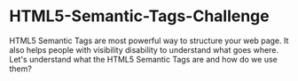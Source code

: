 # HTML5-Semantic-Tags-Challenge
HTML5 Semantic Tags are most powerful way to structure your web page. It also helps people with visibility disability to understand what goes where. Let's understand what the HTML5 Semantic Tags are and how do we use them?
